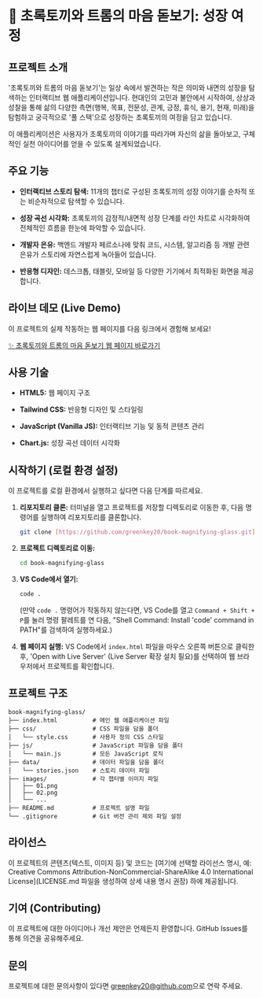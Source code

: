 # 🌿 초록토끼와 트롬의 마음 돋보기: 성장 여정

## 프로젝트 소개

'초록토끼와 트롬의 마음 돋보기'는 일상 속에서 발견하는 작은 의미와 내면의 성장을 탐색하는 인터랙티브 웹 애플리케이션입니다. 현대인의 고민과 불안에서 시작하여, 상상과 성찰을 통해 삶의 다양한 측면(행복, 목표, 전문성, 관계, 긍정, 휴식, 용기, 현재, 미래)을 탐험하고 궁극적으로 '풀 스택'으로 성장하는 초록토끼의 여정을 담고 있습니다.

이 애플리케이션은 사용자가 초록토끼의 이야기를 따라가며 자신의 삶을 돌아보고, 구체적인 실천 아이디어를 얻을 수 있도록 설계되었습니다.

## 주요 기능

* **인터랙티브 스토리 탐색:** 11개의 챕터로 구성된 초록토끼의 성장 이야기를 순차적 또는 비순차적으로 탐색할 수 있습니다.

* **성장 곡선 시각화:** 초록토끼의 감정적/내면적 성장 단계를 라인 차트로 시각화하여 전체적인 흐름을 한눈에 파악할 수 있습니다.

* **개발자 은유:** 백엔드 개발자 페르소나에 맞춰 코드, 시스템, 알고리즘 등 개발 관련 은유가 스토리에 자연스럽게 녹아들어 있습니다.

* **반응형 디자인:** 데스크톱, 태블릿, 모바일 등 다양한 기기에서 최적화된 화면을 제공합니다.

## 라이브 데모 (Live Demo)

이 프로젝트의 실제 작동하는 웹 페이지를 다음 링크에서 경험해 보세요!

[✨ 초록토끼와 트롬의 마음 돋보기 웹 페이지 바로가기](https://greenkey20.github.io/book-magnifying-glass/)

## 사용 기술

* **HTML5:** 웹 페이지 구조

* **Tailwind CSS:** 반응형 디자인 및 스타일링

* **JavaScript (Vanilla JS):** 인터랙티브 기능 및 동적 콘텐츠 관리

* **Chart.js:** 성장 곡선 데이터 시각화

## 시작하기 (로컬 환경 설정)

이 프로젝트를 로컬 환경에서 실행하고 싶다면 다음 단계를 따르세요.

1.  **리포지토리 클론:**
    터미널을 열고 프로젝트를 저장할 디렉토리로 이동한 후, 다음 명령어를 실행하여 리포지토리를 클론합니다.

    ```bash
    git clone [https://github.com/greenkey20/book-magnifying-glass.git](https://github.com/greenkey20/book-magnifying-glass.git)
    ```

2.  **프로젝트 디렉토리로 이동:**

    ```bash
    cd book-magnifying-glass
    ```

3.  **VS Code에서 열기:**

    ```bash
    code .
    ```

    (만약 `code .` 명령어가 작동하지 않는다면, VS Code를 열고 `Command + Shift + P`를 눌러 명령 팔레트를 연 다음, "Shell Command: Install 'code' command in PATH"를 검색하여 실행하세요.)

4.  **웹 페이지 실행:**
    VS Code에서 `index.html` 파일을 마우스 오른쪽 버튼으로 클릭한 후, 'Open with Live Server' (Live Server 확장 설치 필요)를 선택하여 웹 브라우저에서 프로젝트를 확인합니다.

## 프로젝트 구조

```
book-magnifying-glass/
├── index.html          # 메인 웹 애플리케이션 파일
├── css/                # CSS 파일을 담을 폴더
│   └── style.css       # 사용자 정의 CSS 스타일
├── js/                 # JavaScript 파일을 담을 폴더
│   └── main.js         # 모든 JavaScript 로직
├── data/               # 데이터 파일을 담을 폴더
│   └── stories.json    # 스토리 데이터 파일
├── images/             # 각 챕터별 이미지 파일
│   ├── 01.png
│   ├── 02.png
│   └── ...
├── README.md           # 프로젝트 설명 파일
└── .gitignore          # Git 버전 관리 제외 파일 설정
```

## 라이선스

이 프로젝트의 콘텐츠(텍스트, 이미지 등) 및 코드는 [여기에 선택할 라이선스 명시, 예: Creative Commons Attribution-NonCommercial-ShareAlike 4.0 International License](LICENSE.md 파일을 생성하여 상세 내용 명시 권장) 하에 제공됩니다.

## 기여 (Contributing)

이 프로젝트에 대한 아이디어나 개선 제안은 언제든지 환영합니다. GitHub Issues를 통해 의견을 공유해주세요.

## 문의

프로젝트에 대한 문의사항이 있다면 [greenkey20@github.com](mailto:greenkey20@github.com)으로 연락 주세요.
